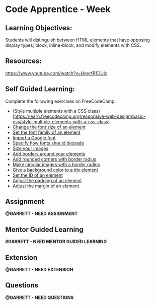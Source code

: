 # Code Apprentice - Week #

## Learning Objectives:
Students will distinguish between HTML elements that have opposing display types; block, inline-block, and modify elements with CSS.

## Resources:
https://www.youtube.com/watch?v=HpyrfR1DUlc

## Self Guided Learning:
Complete the following exercises on FreeCodeCamp:
* (Style multiple elements with a CSS class)[https://learn.freecodecamp.org/responsive-web-design/basic-css/style-multiple-elements-with-a-css-class]
* [Change the font size of an element](https://learn.freecodecamp.org/responsive-web-design/basic-css/change-the-font-size-of-an-element)
* [Set the font family of an element](https://learn.freecodecamp.org/responsive-web-design/basic-css/set-the-font-family-of-an-element)
* [Import a Google font](https://learn.freecodecamp.org/responsive-web-design/basic-css/import-a-google-font)
* [Specify how fonts should degrade](https://learn.freecodecamp.org/responsive-web-design/basic-css/specify-how-fonts-should-degrade)
* [Size your images](https://learn.freecodecamp.org/responsive-web-design/basic-css/size-your-images)
* [Add borders around your elements](https://learn.freecodecamp.org/responsive-web-design/basic-css/add-borders-around-your-elements)
* [Add rounded corners with border radius](https://learn.freecodecamp.org/responsive-web-design/basic-css/add-rounded-corners-with-border-radius)
* [Make circular images with a border radius](https://learn.freecodecamp.org/responsive-web-design/basic-css/make-circular-images-with-a-border-radius)
* [Give a background color to a div element](https://learn.freecodecamp.org/responsive-web-design/basic-css/give-a-background-color-to-a-div-element)
* [Set the ID of an element](https://learn.freecodecamp.org/responsive-web-design/basic-css/set-the-id-of-an-element)
* [Adjust the padding of an element](https://learn.freecodecamp.org/responsive-web-design/basic-css/adjust-the-padding-of-an-element)
* [Adjust the margin of an element](https://learn.freecodecamp.org/responsive-web-design/basic-css/adjust-the-margin-of-an-element)


## Assignment
**@GARRETT - NEED ASSIGNMENT**

## Mentor Guided Learning
**#GARRETT - NEED MENTOR GUIDED LEARNING**
    
## Extension
**@GARRETT - NEED EXTENSION**

## Questions
**@GARRETT - NEED QUESTIONS**
